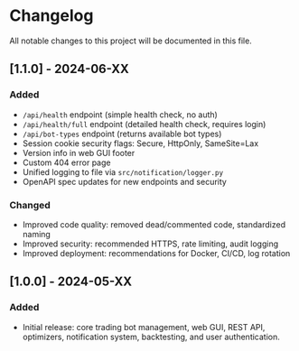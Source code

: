 # Changelog

All notable changes to this project will be documented in this file.

## [1.1.0] - 2024-06-XX
### Added
- `/api/health` endpoint (simple health check, no auth)
- `/api/health/full` endpoint (detailed health check, requires login)
- `/api/bot-types` endpoint (returns available bot types)
- Session cookie security flags: Secure, HttpOnly, SameSite=Lax
- Version info in web GUI footer
- Custom 404 error page
- Unified logging to file via `src/notification/logger.py`
- OpenAPI spec updates for new endpoints and security

### Changed
- Improved code quality: removed dead/commented code, standardized naming
- Improved security: recommended HTTPS, rate limiting, audit logging
- Improved deployment: recommendations for Docker, CI/CD, log rotation

## [1.0.0] - 2024-05-XX
### Added
- Initial release: core trading bot management, web GUI, REST API, optimizers, notification system, backtesting, and user authentication. 